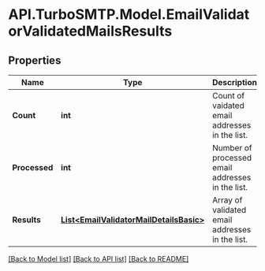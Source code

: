 # API.TurboSMTP.Model.EmailValidatorValidatedMailsResults

## Properties

Name | Type | Description | Notes
------------ | ------------- | ------------- | -------------
**Count** | **int** | Count of vaidated email addresses in the list. | [optional] 
**Processed** | **int** | Number of processed email addresses in the list. | [optional] 
**Results** | [**List&lt;EmailValidatorMailDetailsBasic&gt;**](EmailValidatorMailDetailsBasic.md) | Array of validated email addresses in the list. | [optional] 

[[Back to Model list]](../README.md#documentation-for-models) [[Back to API list]](../README.md#documentation-for-api-endpoints) [[Back to README]](../README.md)


